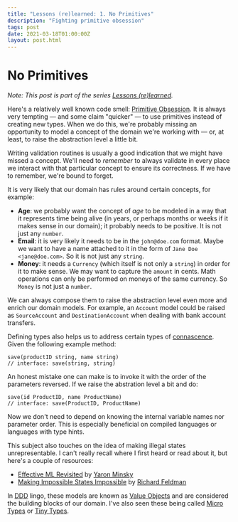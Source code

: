```yaml
---
title: "Lessons (re)learned: 1. No Primitives"
description: "Fighting primitive obsession"
tags: post
date: 2021-03-18T01:00:00Z
layout: post.html
---
```


# No Primitives

_Note: This post is part of the series [Lessons (re)learned](/posts/lessons-re-learned-0)._

Here's a relatively well known code smell: [Primitive Obsession](https://wiki.c2.com/?PrimitiveObsession). It is always very tempting — and some claim "quicker" — to use primitives instead of creating new types. When we do this, we're probably missing an opportunity to model a concept of the domain we're working with — or, at least, to raise the abstraction level a little bit.

Writing validation routines is usually a good indication that we might have missed a concept. We'll need to _remember_ to always validate in every place we interact with that particular concept to ensure its correctness. If we have to remember, we're bound to forget.

It is very likely that our domain has rules around certain concepts, for example:

- **Age**: we probably want the concept of _age_ to be modeled in a way that it represents time being alive (in years, or perhaps months or weeks if it makes sense in our domain); it probably needs to be positive. It is not just any `number`.
- **Email**: it is very likely it needs to be in the `john@doe.com` format. Maybe we want to have a name attached to it in the form of `Jane Doe <jane@doe.com>`. So it is not just any `string`.
- **Money**: it needs a `Currency` (which itself is not only a `string`) in order for it to make sense. We may want to capture the `amount` in cents. Math operations can only be performed on moneys of the same currency. So `Money` is not just a `number`.

We can always compose them to raise the abstraction level even more and enrich our domain models. For example, an `Account` model could be raised as `SourceAccount` and `DestinationAccount` when dealing with bank account transfers.

Defining types also helps us to address certain types of [connascence](https://en.wikipedia.org/wiki/Connascence). Given the following example method:

```
save(productID string, name string)
// interface: save(string, string)
```

An honest mistake one can make is to invoke it with the order of the parameters reversed. If we raise the abstration level a bit and do:

```
save(id ProductID, name ProductName)
// interface: save(ProductID, ProductName)
```

Now we don't need to depend on knowing the internal variable names nor parameter order. This is especially beneficial on compiled languages or languages with type hints.

This subject also touches on the idea of making illegal states unrepresentable. I can't really recall where I first heard or read about it, but here's a couple of resources:
* [Effective ML Revisited](https://blog.janestreet.com/effective-ml-revisited/) by [Yaron Minsky](https://twitter.com/yminsky)
* [Making Impossible States Impossible](https://www.youtube.com/watch?v=IcgmSRJHu_8) by [Richard Feldman](https://twitter.com/rtfeldman)

In [DDD](https://www.amazon.com/Domain-Driven-Design-Tackling-Complexity-Software/dp/0321125215) lingo, these models are known as [Value Objects](https://martinfowler.com/bliki/ValueObject.html) and are considered the building blocks of our domain. I've also seen these being called [Micro Types](https://markhneedham.com/blog/2009/03/10/oo-micro-types/) or [Tiny Types](https://darrenhobbs.com/2007/04/11/tiny-types/).
